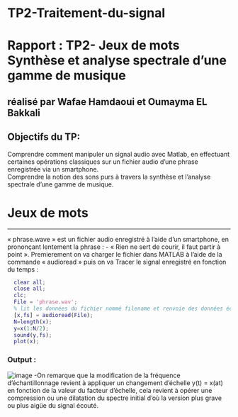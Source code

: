 # TP2-Traitement-du-signal
# Rapport : TP2- Jeux de mots Synthèse et analyse spectrale d’une gamme de musique

## réalisé par Wafae Hamdaoui et Oumayma EL Bakkali

## Objectifs du TP:
 Comprendre comment manipuler un signal audio avec Matlab, en effectuant 
certaines opérations classiques sur un fichier audio d’une phrase enregistrée via 
un smartphone.<br/>
 Comprendre la notion des sons purs à travers la synthèse et l’analyse spectrale 
d’une gamme de musique.<br/>
# Jeux de mots
-------------------------------------------------------------------
« phrase.wave » est un fichier audio enregistré à l’aide d’un smartphone, en 
prononçant lentement la phrase : 
         - « Rien ne sert de courir, il faut partir à point ».
  Premierement on va charger le fichier  dans MATLAB à l’aide de la commande « audioread » puis on va Tracer le signal enregistré en fonction du temps :
 ```Matlab
   clear all;
   close all;
   clc;
   File = 'phrase.wav';
   % lit les données du fichier nommé filename et renvoie des données échantillonnées,x, et le fréquence dléchantillonnage pour ces données, Fs.
   [x,fs] = audioread(File);
   N=length(x);
   y=x(1:N/2);
   sound(y,fs);
   plot(x);
 ```
 ### Output :
 ![image](https://user-images.githubusercontent.com/93142901/151711655-4a929dfb-ff8f-4381-86f1-9167f005b524.png)
-On remarque que la modification de la fréquence d’échantillonnage revient à appliquer 
un changement d’échelle y(t) = x(at) en fonction de la valeur du facteur d’échelle, cela 
revient à opérer une compression ou une dilatation du spectre initial d’où la version 
plus grave ou plus aigüe du signal écouté.
